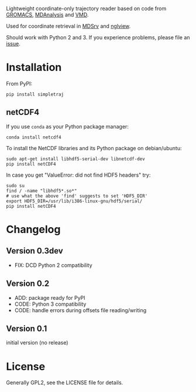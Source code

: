 
Lightweight coordinate-only trajectory reader based on code from [GROMACS](http://www.gromacs.org/), [MDAnalysis](http://www.mdanalysis.org/) and [VMD](http://www.ks.uiuc.edu/Research/vmd/).

Used for coordinate retrieval in [MDSrv](https://github.com/arose/mdsrv) and [nglview](https://github.com/arose/nglview).

Should work with Python 2 and 3. If you experience problems, please file an [issue](https://github.com/arose/simpletraj/issues).


Installation
============

From PyPI:

    pip install simpletraj


netCDF4
-------

If you use `conda` as your Python package manager:

    conda install netcdf4


To install the NetCDF libraries and its Python package on debian/ubuntu:

    sudo apt-get install libhdf5-serial-dev libnetcdf-dev
    pip install netCDF4


In case you get "ValueError: did not find HDF5 headers" try:

    sudo su
    find / -name "libhdf5*.so*"
    # use what the above 'find' suggests to set 'HDF5_DIR'
    export HDF5_DIR=/usr/lib/i386-linux-gnu/hdf5/serial/
    pip install netCDF4


Changelog
=========

Version 0.3dev
--------------

* FIX: DCD Python 2 compatibility


Version 0.2
-----------

* ADD: package ready for PyPI
* CODE: Python 3 compatibility
* CODE: handle errors during offsets file reading/writing


Version 0.1
-----------

initial version (no release)


License
=======

Generally GPL2, see the LICENSE file for details.
